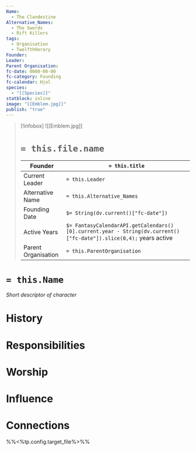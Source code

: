 ```yaml
---
Name:
  - The Clandestine
Alternative_Names:
  - The Swords
  - Rift Killers
tags:
  - Organisation
  - TwelfthHorary
Founder: 
Leader: 
Parent Organisation: 
fc-date: 0000-00-00
fc-category: Founding
fc-calendar: Hjol
species:
  - "[[Species]]"
statblock: inline
image: "[[Emblem.jpg]]"
publish: "true"
---
```

> [!infobox]
> ![[Emblem.jpg]]
> # `= this.file.name`
> | Founder | `= this.title` |
> | ---- | ---- |
> | Current Leader | `= this.Leader`|
> | Alternative Name | `= this.Alternative_Names`|
> | Founding Date | `$= String(dv.current()["fc-date"])`|
> | Active Years | `$= FantasyCalendarAPI.getCalendars()[0].current.year - String(dv.current()["fc-date"]).slice(0,4);` years active|
> | Parent Organisation | `= this.ParentOrganisation`|
# `= this.Name`
*Short descriptor of character*
# History
# Responsibilities 
# Worship
# Influence
# Connections
%%<%tp.config.target_file%>%%